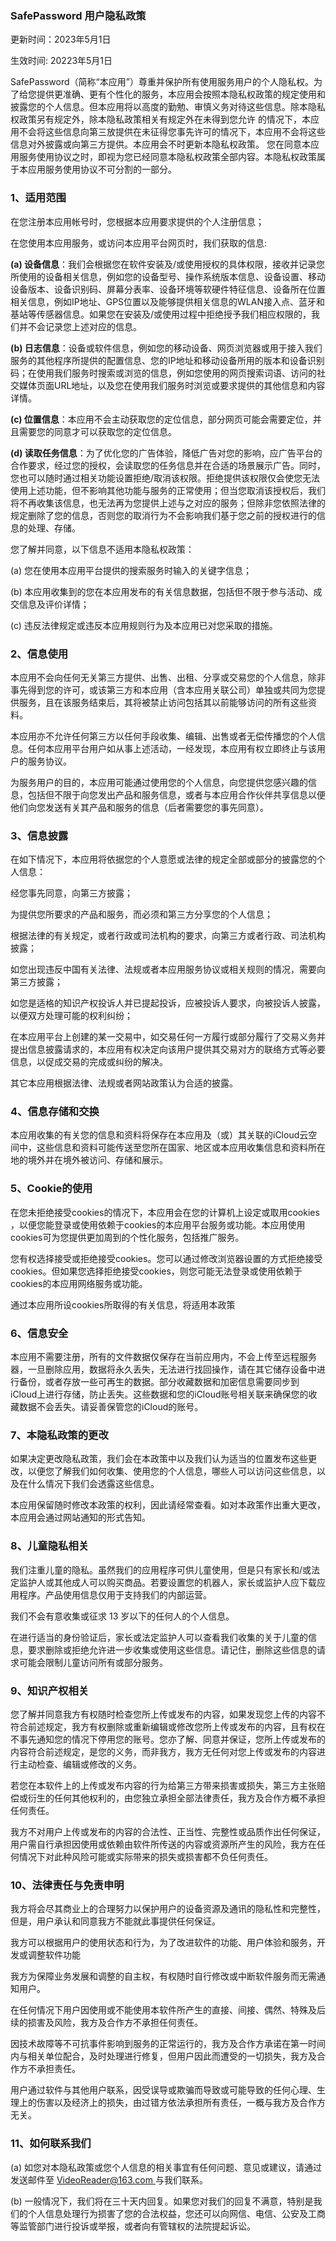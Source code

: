 ### SafePassword 用户隐私政策

更新时间：2023年5月1日

生效时间:  20223年5月1日

 

SafePassword（简称“本应用”）尊重并保护所有使用服务用户的个人隐私权。为了给您提供更准确、更有个性化的服务，本应用会按照本隐私权政策的规定使用和披露您的个人信息。但本应用将以高度的勤勉、审慎义务对待这些信息。除本隐私权政策另有规定外，除本隐私政策相关有规定外在未得到您允许 的情况下，本应用不会将这些信息向第三放提供在未征得您事先许可的情况下，本应用不会将这些信息对外披露或向第三方提供。本应用会不时更新本隐私权政策。 您在同意本应用服务使用协议之时，即视为您已经同意本隐私权政策全部内容。本隐私权政策属于本应用服务使用协议不可分割的一部分。

### 1、适用范围

在您注册本应用帐号时，您根据本应用要求提供的个人注册信息；

 

在您使用本应用服务，或访问本应用平台网页时，我们获取的信息:

**(a) 设备信息**：我们会根据您在软件安装及/或使用授权的具体权限，接收并记录您所使用的设备相关信息，例如您的设备型号、操作系统版本信息、设备设置、移动设备版本、设备识别码、屏幕分表率、设备环境等软硬件特征信息、设备所在位置相关信息，例如IP地址、GPS位置以及能够提供相关信息的WLAN接入点、蓝牙和基站等传感器信息。如果您在安装及/或使用过程中拒绝授予我们相应权限的，我们并不会记录您上述对应的信息。

 

**(b) 日志信息**：设备或软件信息，例如您的移动设备、网页浏览器或用于接入我们服务的其他程序所提供的配置信息、您的IP地址和移动设备所用的版本和设备识别码；在使用我们服务时搜索或浏览的信息，例如您使用的网页搜索词语、访问的社交媒体页面URL地址，以及您在使用我们服务时浏览或要求提供的其他信息和内容详情。

**(c) 位置信息**：本应用不会主动获取您的定位信息，部分网页可能会需要定位，并且需要您的同意才可以获取您的定位信息。

 

**(d) 读取任务信息**：为了优化您的广告体验，降低广告对您的影响，应广告平台的合作要求，经过您的授权，会读取您的任务信息并在合适的场景展示广告。同时，您也可以随时通过相关功能设置拒绝/取消该权限。拒绝提供该权限仅会使您无法使用上述功能，但不影响其他功能与服务的正常使用；但当您取消该授权后，我们将不再收集该信息，也无法再为您提供上述与之对应的服务；但除非您依照法律的规定删除了您的信息，否则您的取消行为不会影响我们基于您之前的授权进行的信息的处理、存储。

 

您了解并同意，以下信息不适用本隐私权政策：

(a) 您在使用本应用平台提供的搜索服务时输入的关键字信息；

(b) 本应用收集到的您在本应用发布的有关信息数据，包括但不限于参与活动、成交信息及评价详情；

(c) 违反法律规定或违反本应用规则行为及本应用已对您采取的措施。

### 2、信息使用

本应用不会向任何无关第三方提供、出售、出租、分享或交易您的个人信息，除非事先得到您的许可，或该第三方和本应用（含本应用关联公司）单独或共同为您提供服务，且在该服务结束后，其将被禁止访问包括其以前能够访问的所有这些资料。

本应用亦不允许任何第三方以任何手段收集、编辑、出售或者无偿传播您的个人信息。任何本应用平台用户如从事上述活动，一经发现，本应用有权立即终止与该用户的服务协议。

 

为服务用户的目的，本应用可能通过使用您的个人信息，向您提供您感兴趣的信息，包括但不限于向您发出产品和服务信息，或者与本应用合作伙伴共享信息以便他们向您发送有关其产品和服务的信息（后者需要您的事先同意）。

### 3、信息披露

在如下情况下，本应用将依据您的个人意愿或法律的规定全部或部分的披露您的个人信息：

经您事先同意，向第三方披露；

为提供您所要求的产品和服务，而必须和第三方分享您的个人信息；

根据法律的有关规定，或者行政或司法机构的要求，向第三方或者行政、司法机构披露；

如您出现违反中国有关法律、法规或者本应用服务协议或相关规则的情况，需要向第三方披露；

如您是适格的知识产权投诉人并已提起投诉，应被投诉人要求，向被投诉人披露，以便双方处理可能的权利纠纷；

在本应用平台上创建的某一交易中，如交易任何一方履行或部分履行了交易义务并提出信息披露请求的，本应用有权决定向该用户提供其交易对方的联络方式等必要信息，以促成交易的完成或纠纷的解决。

其它本应用根据法律、法规或者网站政策认为合适的披露。

### 4、信息存储和交换

本应用收集的有关您的信息和资料将保存在本应用及（或）其关联的iCloud云空间中，这些信息和资料可能传送至您所在国家、地区或本应用收集信息和资料所在地的境外并在境外被访问、存储和展示。

### 5、Cookie的使用

在您未拒绝接受cookies的情况下，本应用会在您的计算机上设定或取用cookies ，以便您能登录或使用依赖于cookies的本应用平台服务或功能。本应用使用cookies可为您提供更加周到的个性化服务，包括推广服务。

您有权选择接受或拒绝接受cookies。您可以通过修改浏览器设置的方式拒绝接受cookies。但如果您选择拒绝接受cookies，则您可能无法登录或使用依赖于cookies的本应用网络服务或功能。

通过本应用所设cookies所取得的有关信息，将适用本政策

### 6、信息安全

本应用不需要注册，所有的文件数据仅保存在当前应用内，不会上传至远程服务器，一旦删除应用，数据将永久丢失，无法进行找回操作，请在其它储存设备中进行备份，或者存放一些可再生的数据。部分收藏数据和加密信息需要同步到iCloud上进行存储，防止丢失。这些数据和您的iCloud账号相关联来确保您的收藏数据不会丢失。请妥善保管您的iCloud的账号。

### 7、本隐私政策的更改

如果决定更改隐私政策，我们会在本政策中以及我们认为适当的位置发布这些更改，以便您了解我们如何收集、使用您的个人信息，哪些人可以访问这些信息，以及在什么情况下我们会透露这些信息。

本应用保留随时修改本政策的权利，因此请经常查看。如对本政策作出重大更改，本应用会通过网站通知的形式告知。

### 8、儿童隐私相关

我们注重儿童的隐私。虽然我们的应用程序可供儿童使用，但是只有家长和/或法定监护人或其他成人可以购买商品。若要设置您的机器人，家长或监护人应下载应用程序。产品使用信息仅用于支持我们的内部运营。

我们不会有意收集或征求 13 岁以下的任何人的个人信息。

在进行适当的身份验证后，家长或法定监护人可以查看我们收集的关于儿童的信息，要求删除或拒绝允许进一步收集或使用这些信息。请记住，删除这些信息的请求可能会限制儿童访问所有或部分服务。

### 9、知识产权相关

您了解并同意我方有权随时检查您所上传或发布的内容，如果发现您上传的内容不符合前述规定，我方有权删除或重新编辑或修改您所上传或发布的内容，且有权在不事先通知您的情况下停用您的账号。您亦了解、同意并保证，您所上传或发布的内容符合前述规定，是您的义务，而非我方，我方无任何对您上传或发布的内容进行主动检查、编辑或修改的义务。

若您在本软件上的上传或发布内容的行为给第三方带来损害或损失，第三方主张赔偿或衍生的任何其他权利的，由您独立承担全部法律责任，我方及合作方概不承担任何责任。

我方不对用户上传或发布的内容的合法性、正当性、完整性或品质作出任何保证，用户需自行承担因使用或依赖由软件所传送的内容或资源所产生的风险，我方在任何情况下对此种风险可能或实际带来的损失或损害都不负任何责任。

### 10、法律责任与免责申明

我方将会尽其商业上的合理努力以保护用户的设备资源及通讯的隐私性和完整性，但是，用户承认和同意我方不能就此事提供任何保证。

我方可以根据用户的使用状态和行为，为了改进软件的功能、用户体验和服务，开发或调整软件功能

我方为保障业务发展和调整的自主权，有权随时自行修改或中断软件服务而无需通知用户。

在任何情况下用户因使用或不能使用本软件所产生的直接、间接、偶然、特殊及后续的损害及风险，我方及合作方不承担任何责任。

因技术故障等不可抗事件影响到服务的正常运行的，我方及合作方承诺在第一时间内与相关单位配合，及时处理进行修复，但用户因此而遭受的一切损失，我方及合作方不承担责任。

用户通过软件与其他用户联系，因受误导或欺骗而导致或可能导致的任何心理、生理上的伤害以及经济上的损失，由过错方依法承担所有责任，一概与我方及合作方无关。

### 11、如何联系我们

(a) 如您对本隐私政策或您个人信息的相关事宜有任何问题、意见或建议，请通过发送邮件至 [VideoReader@163.com](mailto:VideoReader@163.com)[ ](mailto:maibaapp@qq.com)与我们联系。

(b) 一般情况下，我们将在三十天内回复。如果您对我们的回复不满意，特别是我们的个人信息处理行为损害了您的合法权益，您还可以向网信、电信、公安及工商等监管部门进行投诉或举报，或者向有管辖权的法院提起诉讼。